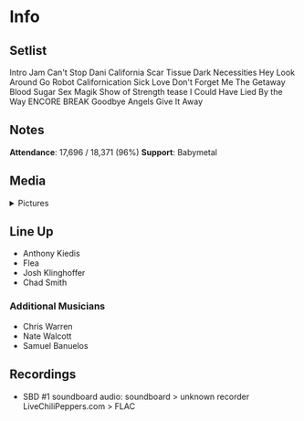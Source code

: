 # Info

## Setlist

Intro Jam
Can't Stop
Dani California
Scar Tissue
Dark Necessities
Hey
Look Around
Go Robot
Californication
Sick Love
Don't Forget Me
The Getaway
Blood Sugar Sex Magik
Show of Strength tease
I Could Have Lied
By the Way
ENCORE BREAK
Goodbye Angels
Give It Away

## Notes

**Attendance**: 17,696 / 18,371 (96%)
**Support**: Babymetal

## Media 

<details>
  <summary>Pictures</summary>
  <!--<img alt="Setlist" title="Setlist" src="_.jpg" height="200" />
  <img alt="Clipping" title="Clipping" src="_.jpg" height="200" />
  <img alt="Flyer" title="Flyer" src="_.jpg" height="200" />-->
</details>

## Line Up

* Anthony Kiedis
* Flea
* Josh Klinghoffer
* Chad Smith

### Additional Musicians

* Chris Warren  
* Nate Walcott  
* Samuel Banuelos

## Recordings

* SBD #1 soundboard audio: soundboard > unknown recorder LiveChiliPeppers.com > FLAC
